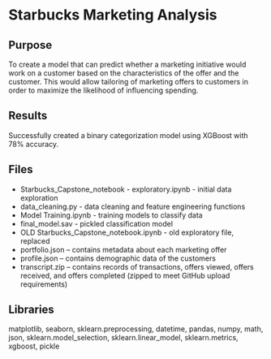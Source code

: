 # Starbucks Marketing Analysis

## Purpose
To create a model that can predict whether a marketing initiative would work on a customer based on the characteristics of the offer and the customer. This would allow tailoring of marketing offers to customers in order to maximize the likelihood of influencing spending. 

## Results
Successfully created a binary categorization model using XGBoost with 78% accuracy. 

## Files
* Starbucks_Capstone_notebook - exploratory.ipynb - initial data exploration
* data_cleaning.py - data cleaning and feature engineering functions 
* Model Training.ipynb - training models to classify data
* final_model.sav - pickled classification model
* OLD Starbucks_Capstone_notebook.ipynb - old exploratory file, replaced 
* portfolio.json – contains metadata about each marketing offer
*	profile.json – contains demographic data of the customers
*	transcript.zip – contains records of transactions, offers viewed, offers received, and offers completed (zipped to meet GitHub upload requirements) 

## Libraries
matplotlib, seaborn, sklearn.preprocessing, datetime, pandas, numpy, math, json, sklearn.model_selection, sklearn.linear_model, sklearn.metrics, xgboost, pickle
